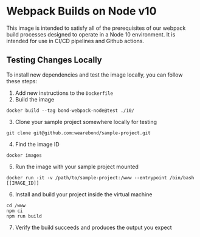 # Webpack Builds on Node v10

This image is intended to satisfy all of the prerequisites of our webpack build
processes designed to operate in a Node 10 environment. It is intended for use
in CI/CD pipelines and Github actions.

## Testing Changes Locally

To install new dependencies and test the image locally, you can follow these
steps:

1. Add new instructions to the `Dockerfile`
2. Build the image
```
docker build --tag bond-webpack-node@test ./10/
```

3. Clone your sample project somewhere locally for testing
```
git clone git@github.com:wearebond/sample-project.git
```

4. Find the image ID
```
docker images
```

5. Run the image with your sample project mounted
```
docker run -it -v /path/to/sample-project:/www --entrypoint /bin/bash [[IMAGE_ID]]
```

6. Install and build your project inside the virtual machine
```
cd /www
npm ci
npm run build
```

7. Verify the build succeeds and produces the output you expect
